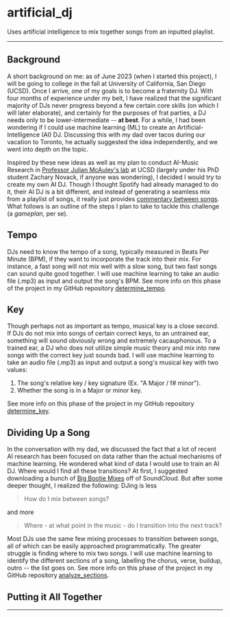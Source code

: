 # artificial_dj
Uses artificial intelligence to mix together songs from an inputted playlist.

---

## Background

A short background on me: as of June 2023 (when I started this project), I will be going to college in the fall at University of California, San Diego (UCSD). Once I arrive, one of my goals is to become a fraternity DJ. With four months of experience under my belt, I have realized that the significant majority of DJs never progress beyond a few certain core skills (on which I will later elaborate), and certainly for the purposes of frat parties, a DJ needs only to be lower-intermediate -- **at best**. For a while, I had been wondering if I could use machine learning (ML) to create an Artificial-Intelligence (AI) DJ. Discussing this with my dad over tacos during our vacation to Toronto, he actually suggested the idea independently, and we went into depth on the topic.

Inspired by these new ideas as well as my plan to conduct AI-Music Research in [Professor Julian McAuley's lab](https://cseweb.ucsd.edu/~jmcauley/) at UCSD (largely under his PhD student Zachary Novack, if anyone was wondering), I decided I would try to create my own AI DJ. Though I thought Spotify had already managed to do it, their AI DJ is a bit different, and instead of generating a seamless mix from a playlist of songs, it really just provides [commentary between songs](https://newsroom.spotify.com/2023-02-22/spotify-debuts-a-new-ai-dj-right-in-your-pocket/). What follows is an outline of the steps I plan to take to tackle this challenge (a *gameplan*, per se).


## Tempo

DJs need to know the tempo of a song, typically measured in Beats Per Minute (BPM), if they want to incorporate the track into their mix. For instance, a fast song will not mix well with a slow song, but two fast songs can sound quite good together. I will use machine learning to take an audio file (.mp3) as input and output the song's BPM. See more info on this phase of the project in my GitHub repository [determine_tempo](https://github.com/pnlong/determine_tempo).


## Key

Though perhaps not as important as tempo, musical key is a close second. If DJs do not mix into songs of certain correct keys, to an untrained ear, something will sound obviously wrong and extremely cacauphonous. To a trained ear, a DJ who does not utilize simple music theory and mix into new songs with the correct key just sounds bad. I will use machine learning to take an audio file (.mp3) as input and output a song's musical key with two values:

1. The song's relative key / key signature (Ex. "A Major / f# minor").
2. Whether the song is in a Major or minor key.

See more info on this phase of the project in my GitHub repository [determine_key](https://github.com/pnlong/determine_key).


## Dividing Up a Song

In the conversation with my dad, we discussed the fact that a lot of recent AI research has been focused on data rather than the actual mechanisms of machine learning. He wondered what kind of data I would use to train an AI DJ. Where would I find all these transitions? At first, I suggested downloading a bunch of [Big Bootie Mixes](https://soundcloud.com/two-friends/sets/big-bootie-mixes) off of SoundCloud. But after some deeper thought, I realized the following: DJing is less

> How do I mix between songs?

and more

> Where - at what point in the music - do I transition into the next track?

Most DJs use the same few mixing processes to transition between songs, all of which can be easily approached programmatically. The greater struggle is finding where to mix two songs. I will use machine learning to identify the different sections of a song, labelling the chorus, verse, buildup, outro -- the list goes on. See more info on this phase of the project in my GitHub repository [analyze_sections](https://github.com/pnlong/analyze_sections).


## Putting it All Together




---

